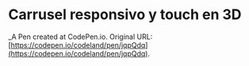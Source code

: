 # Carrusel responsivo y touch en 3D
 _A Pen created at CodePen.io. Original URL: [https://codepen.io/codeland/pen/jqpQdq](https://codepen.io/codeland/pen/jqpQdq).

 